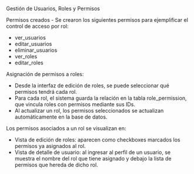 Gestión de Usuarios, Roles y Permisos

Permisos creados - Se crearon los siguientes permisos para ejemplificar el control de acceso por rol:
- ver_usuarios
- editar_usuarios
- eliminar_usuarios
- ver_roles
- editar_roles

Asignación de permisos a roles:
- Desde la interfaz de edición de roles, se puede seleccionar qué permisos tendrá cada rol.
- Para cada rol, el sistema guarda la relación en la tabla role_permission, que vincula roles con permisos mediante sus IDs.
- Al actualizar un rol, los permisos seleccionados se actualizan automáticamente en la base de datos.

Los permisos asociados a un rol se visualizan en:
- Vista de edición de roles: aparecen como checkboxes marcados los permisos ya asignados al rol.
- Vista de detalle de usuario: al ingresar al perfil de un usuario, se muestra el nombre del rol que tiene asignado y debajo la lista de permisos que hereda de dicho rol.
